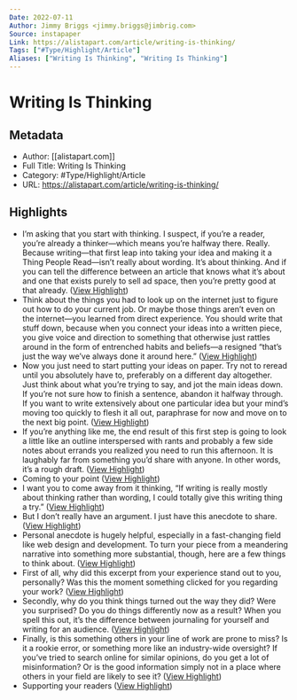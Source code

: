 ```yaml
---
Date: 2022-07-11
Author: Jimmy Briggs <jimmy.briggs@jimbrig.com>
Source: instapaper
Link: https://alistapart.com/article/writing-is-thinking/
Tags: ["#Type/Highlight/Article"]
Aliases: ["Writing Is Thinking", "Writing Is Thinking"]
---
```

# Writing Is Thinking

## Metadata
- Author: [[alistapart.com]]
- Full Title: Writing Is Thinking
- Category: #Type/Highlight/Article
- URL: https://alistapart.com/article/writing-is-thinking/

## Highlights
- I’m asking that you start with thinking. I suspect, if you’re a reader, you’re already a thinker—which means you’re halfway there. Really. Because writing—that first leap into taking your idea and making it a Thing People Read—isn’t really about wording. It’s about thinking. And if you can tell the difference between an article that knows what it’s about and one that exists purely to sell ad space, then you’re pretty good at that already. ([View Highlight](https://instapaper.com/read/1354459832/14362887))
- Think about the things you had to look up on the internet just to figure out how to do your current job. Or maybe those things aren’t even on the internet—you learned from direct experience. You should write that stuff down, because when you connect your ideas into a written piece, you give voice and direction to something that otherwise just rattles around in the form of entrenched habits and beliefs—a resigned “that’s just the way we’ve always done it around here.” ([View Highlight](https://instapaper.com/read/1354459832/14362888))
- Now you just need to start putting your ideas on paper. Try not to reread until you absolutely have to, preferably on a different day altogether. Just think about what you’re trying to say, and jot the main ideas down. If you’re not sure how to finish a sentence, abandon it halfway through. If you want to write extensively about one particular idea but your mind’s moving too quickly to flesh it all out, paraphrase for now and move on to the next big point. ([View Highlight](https://instapaper.com/read/1354459832/14362962))
- If you’re anything like me, the end result of this first step is going to look a little like an outline interspersed with rants and probably a few side notes about errands you realized you need to run this afternoon. It is laughably far from something you’d share with anyone.
  In other words, it’s a rough draft. ([View Highlight](https://instapaper.com/read/1354459832/14362964))
- Coming to your point ([View Highlight](https://instapaper.com/read/1354459832/14362966))
- I want you to come away from it thinking, “If writing is really mostly about thinking rather than wording, I could totally give this writing thing a try.” ([View Highlight](https://instapaper.com/read/1354459832/14362973))
- But I don’t really have an argument. I just have this anecdote to share. ([View Highlight](https://instapaper.com/read/1354459832/14362977))
- Personal anecdote is hugely helpful, especially in a fast-changing field like web design and development. To turn your piece from a meandering narrative into something more substantial, though, here are a few things to think about. ([View Highlight](https://instapaper.com/read/1354459832/14362982))
- First of all, why did this excerpt from your experience stand out to you, personally? Was this the moment something clicked for you regarding your work? ([View Highlight](https://instapaper.com/read/1354459832/14362984))
- Secondly, why do you think things turned out the way they did? Were you surprised? Do you do things differently now as a result? When you spell this out, it’s the difference between journaling for yourself and writing for an audience. ([View Highlight](https://instapaper.com/read/1354459832/14362988))
- Finally, is this something others in your line of work are prone to miss? Is it a rookie error, or something more like an industry-wide oversight? If you’ve tried to search online for similar opinions, do you get a lot of misinformation? Or is the good information simply not in a place where others in your field are likely to see it? ([View Highlight](https://instapaper.com/read/1354459832/14362990))
- Supporting your readers ([View Highlight](https://instapaper.com/read/1354459832/14362991))
